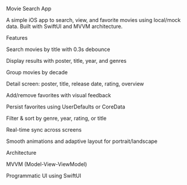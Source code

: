 Movie Search App

A simple iOS app to search, view, and favorite movies using local/mock data. Built with SwiftUI and MVVM architecture.

Features

Search movies by title with 0.3s debounce

Display results with poster, title, year, and genres

Group movies by decade

Detail screen: poster, title, release date, rating, overview

Add/remove favorites with visual feedback

Persist favorites using UserDefaults or CoreData

Filter & sort by genre, year, rating, or title

Real-time sync across screens

Smooth animations and adaptive layout for portrait/landscape

Architecture

MVVM (Model-View-ViewModel)

Programmatic UI using SwiftUI
